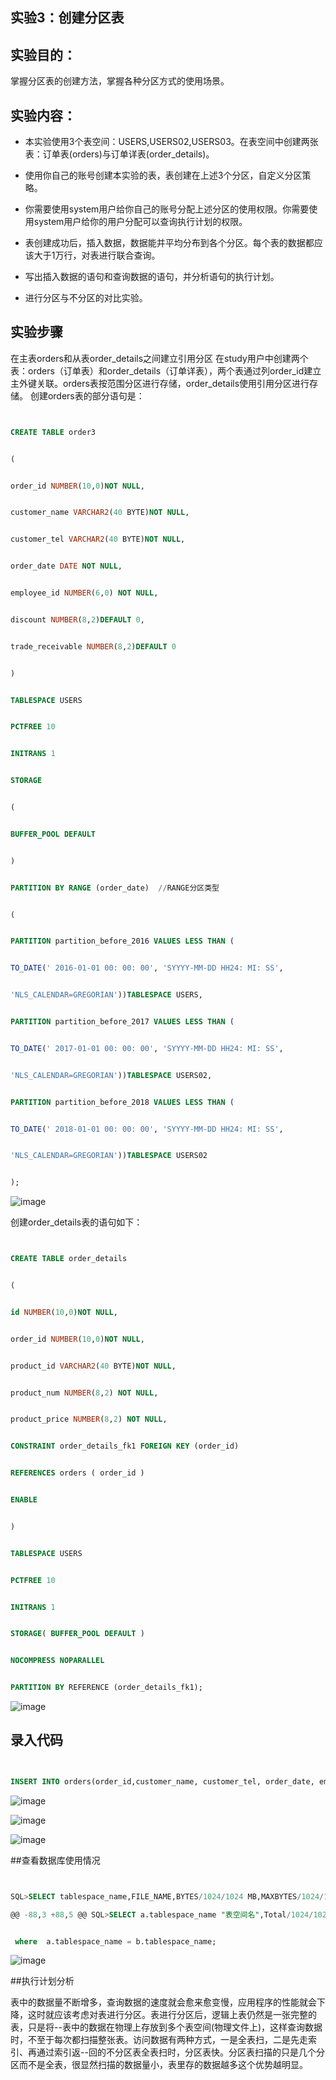 ## 实验3：创建分区表


 


 ## 实验目的：


 


 掌握分区表的创建方法，掌握各种分区方式的使用场景。


 


 ## 实验内容：


 - 本实验使用3个表空间：USERS,USERS02,USERS03。在表空间中创建两张表：订单表(orders)与订单详表(order_details)。


 - 使用你自己的账号创建本实验的表，表创建在上述3个分区，自定义分区策略。


 - 你需要使用system用户给你自己的账号分配上述分区的使用权限。你需要使用system用户给你的用户分配可以查询执行计划的权限。


 - 表创建成功后，插入数据，数据能并平均分布到各个分区。每个表的数据都应该大于1万行，对表进行联合查询。


 - 写出插入数据的语句和查询数据的语句，并分析语句的执行计划。


 - 进行分区与不分区的对比实验。


 ## 实验步骤


 在主表orders和从表order_details之间建立引用分区 在study用户中创建两个表：orders（订单表）和order_details（订单详表），两个表通过列order_id建立主外键关联。orders表按范围分区进行存储，order_details使用引用分区进行存储。 创建orders表的部分语句是：


 ```sql


 CREATE TABLE order3


 (


 order_id NUMBER(10,0)NOT NULL,


 customer_name VARCHAR2(40 BYTE)NOT NULL,


 customer_tel VARCHAR2(40 BYTE)NOT NULL,


 order_date DATE NOT NULL,


 employee_id NUMBER(6,0) NOT NULL,


 discount NUMBER(8,2)DEFAULT 0,


 trade_receivable NUMBER(8,2)DEFAULT 0


 )


 TABLESPACE USERS


 PCTFREE 10


 INITRANS 1


 STORAGE


 (


 BUFFER_POOL DEFAULT


 )


 PARTITION BY RANGE (order_date)  //RANGE分区类型


 (


 PARTITION partition_before_2016 VALUES LESS THAN (


 TO_DATE(' 2016-01-01 00: 00: 00', 'SYYYY-MM-DD HH24: MI: SS',


 'NLS_CALENDAR=GREGORIAN'))TABLESPACE USERS,


 PARTITION partition_before_2017 VALUES LESS THAN (


 TO_DATE(' 2017-01-01 00: 00: 00', 'SYYYY-MM-DD HH24: MI: SS',


 'NLS_CALENDAR=GREGORIAN'))TABLESPACE USERS02,


 PARTITION partition_before_2018 VALUES LESS THAN (


 TO_DATE(' 2018-01-01 00: 00: 00', 'SYYYY-MM-DD HH24: MI: SS',


 'NLS_CALENDAR=GREGORIAN'))TABLESPACE USERS02


 );


 ```


 ![image](https://github.com/wangmingran9527/oracle/blob/master/test3/2.PNG)


 


 


 创建order_details表的语句如下：


 ```sql


 CREATE TABLE order_details


 (


 id NUMBER(10,0)NOT NULL,


 order_id NUMBER(10,0)NOT NULL,


 product_id VARCHAR2(40 BYTE)NOT NULL,


 product_num NUMBER(8,2) NOT NULL,


 product_price NUMBER(8,2) NOT NULL,


 CONSTRAINT order_details_fk1 FOREIGN KEY (order_id)


 REFERENCES orders ( order_id )


 ENABLE


 )


 TABLESPACE USERS


 PCTFREE 10 


 INITRANS 1


 STORAGE( BUFFER_POOL DEFAULT )


 NOCOMPRESS NOPARALLEL


 PARTITION BY REFERENCE (order_details_fk1);


 ```


 ![image](https://github.com/wangmingran9527/oracle/blob/master/test3/3.PNG)


 ## 录入代码


```sql


INSERT INTO orders(order_id,customer_name, customer_tel, order_date, employee_id, trade_receivable, discount) VALUES('001','wangmingrang', '1828385', to_date ( '2016-12-20 18:31:34' , 'YYYY-MM-DD HH24:MI:SS' ), 001, 111, 222);


```


![image](https://github.com/wangmingran9527/oracle/blob/master/test3/4.PNG)


![image](https://github.com/wangmingran9527/oracle/blob/master/test3/6.PNG)


![image](https://github.com/wangmingran9527/oracle/blob/master/test3/4.PNG)


##查看数据库使用情况


```sql


SQL>SELECT tablespace_name,FILE_NAME,BYTES/1024/1024 MB,MAXBYTES/1024/1024 MAX_MB,autoextensible FROM dba_data_files  WHERE  tablespace_name='USERS';

@@ -88,3 +88,5 @@ SQL>SELECT a.tablespace_name "表空间名",Total/1024/1024 "大小MB",


 where  a.tablespace_name = b.tablespace_name;


 ```


![image](https://github.com/wangmingran9527/oracle/blob/master/test3/5.PNG)


##执行计划分析


表中的数据量不断增多，查询数据的速度就会愈来愈变慢，应用程序的性能就会下降，这时就应该考虑对表进行分区。表进行分区后，逻辑上表仍然是一张完整的表，只是将--表中的数据在物理上存放到多个表空间(物理文件上)，这样查询数据时，不至于每次都扫描整张表。访问数据有两种方式，一是全表扫，二是先走索引、再通过索引返--回的不分区表全表扫时，分区表快。分区表扫描的只是几个分区而不是全表，很显然扫描的数据量小，表里存的数据越多这个优势越明显。
